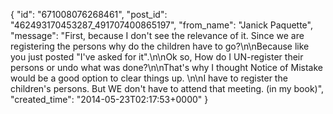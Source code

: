  {
   "id": "671008076268461",
   "post_id": "462493170453287_491707400865197",
   "from_name": "Janick Paquette",
   "message": "First, because I don't see the relevance of it. Since we are registering the persons why do the children have to go?\n\nBecause like you just posted \"I've asked for it\".\n\nOk so, How do I UN-register their persons or undo what was done?\n\nThat's why I thought Notice of Mistake would be a good option to clear things up. \n\nI have to register the children's persons. But WE don't have to attend that meeting. (in my book)",
   "created_time": "2014-05-23T02:17:53+0000"
 }
